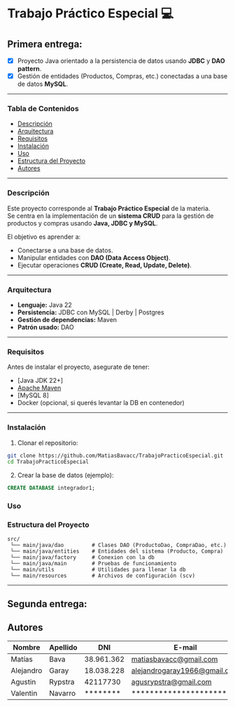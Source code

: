 # Trabajo Práctico Especial :computer:


## Primera entrega:

- [x] Proyecto Java orientado a la persistencia de datos usando **JDBC** y **DAO pattern**.
- [x] Gestión de entidades (Productos, Compras, etc.) conectadas a una base de datos **MySQL**.

---

### Tabla de Contenidos
- [Descripción](#descripción)
- [Arquitectura](#arquitectura)
- [Requisitos](#requisitos)
- [Instalación](#instalación)
- [Uso](#uso)
- [Estructura del Proyecto](#estructura-del-proyecto)
- [Autores](#autores)

---

### Descripción
Este proyecto corresponde al **Trabajo Práctico Especial** de la materia.  
Se centra en la implementación de un **sistema CRUD** para la gestión de productos y compras usando **Java, JDBC y MySQL**.  

El objetivo es aprender a:
- Conectarse a una base de datos.  
- Manipular entidades con **DAO (Data Access Object)**.  
- Ejecutar operaciones **CRUD (Create, Read, Update, Delete)**.  

---

### Arquitectura
- **Lenguaje:** Java 22  
- **Persistencia:** JDBC con MySQL | Derby | Postgres  
- **Gestión de dependencias:** Maven  
- **Patrón usado:** DAO  

---

### Requisitos
Antes de instalar el proyecto, asegurate de tener:  
- [Java JDK 22+]
- [Apache Maven](https://maven.apache.org/)  
- [MySQL 8]
- Docker (opcional, si querés levantar la DB en contenedor)  

---

### Instalación

1. Clonar el repositorio:
```bash
git clone https://github.com/MatiasBavacc/TrabajoPracticoEspecial.git
cd TrabajoPracticoEspecial
```

2. Crear la base de datos (ejemplo):
```sql
CREATE DATABASE integrador1;
```

### Uso

### Estructura del Proyecto
```
src/
 └── main/java/dao         # Clases DAO (ProductoDao, CompraDao, etc.)
 └── main/java/entities    # Entidades del sistema (Producto, Compra)
 └── main/java/factory     # Conexion con la db
 └── main/java/main        # Pruebas de funcionamiento
 └── main/utils            # Utilidades para llenar la db
 └── main/resources        # Archivos de configuración (scv)
```

---


## Segunda entrega:



## Autores

| Nombre    | Apellido | DNI         | E-mail                        | Sede   |
|-----------|----------|-------------|-------------------------------|--------|
| Matías    | Bava     | 38.961.362  | matiasbavacc@gmail.com        | Tandil |
| Alejandro | Garay    | 18.038.228  | alejandrogaray1966@gmail.com  | Tandil |
| Agustin   | Rypstra  | 42117730    | agusrypstra@gmail.com         | Tandil |
| Valentin  | Navarro  | ********    | *********************         | Tandil |
